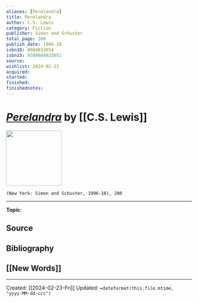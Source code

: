 ```yaml
---
aliases: [Perelandra]
title: Perelandra
author: C.S. Lewis
category: Fiction
publisher: Simon and Schuster
total_page: 200
publish_date: 1996-10
isbn10: 0684833654
isbn13: 9780684833651
source: 
wishlist: 2024-02-23
acquired: 
started: 
finished: 
finishednotes: 
---
```

# *[Perelandra]()* by [[C.S. Lewis]]

<img src="http://books.google.com/books/content?id=nzsLqVdKMXIC&printsec=frontcover&img=1&zoom=1&edge=curl&source=gbs_api" width=150>

`(New York: Simon and Schuster, 1996-10), 200`



--- 
**Topic**: 

**Source**
- 

**Bibliography**
- 
 
**[[New Words]]**
- 

---
Created: [[2024-02-23-Fri]]
Updated: `=dateformat(this.file.mtime, "yyyy-MM-dd-ccc")`